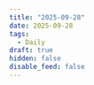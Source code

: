 ```yaml
---
title: "2025-09-28"
date: 2025-09-28
tags:
  - Daily
draft: true
hidden: false
disable_feed: false
---
```



